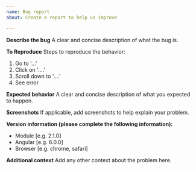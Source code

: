 ```yaml
---
name: Bug report
about: Create a report to help us improve

---
```


**Describe the bug**
A clear and concise description of what the bug is.

**To Reproduce**
Steps to reproduce the behavior:
1. Go to '...'
2. Click on '....'
3. Scroll down to '....'
4. See error

**Expected behavior**
A clear and concise description of what you expected to happen.

**Screenshots**
If applicable, add screenshots to help explain your problem.

**Version information (please complete the following information):**
 - Module [e.g. 2.1.0]
 - Angular [e.g. 6.0.0]
 - Browser [e.g. chrome, safari]

**Additional context**
Add any other context about the problem here.
